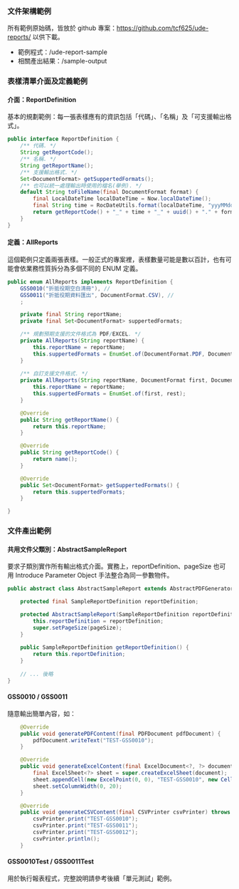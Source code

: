 ### 文件架構範例

所有範例原始碼，皆放於 github 專案：https://github.com/tcf625/ude-reports/ 以供下載。

  * 範例程式：/ude-report-sample
  * 相關產出結果：/sample-output

###  表樣清單介面及定義範例

#### 介面：ReportDefinition 

基本的規劃範例：每一張表樣應有的資訊包括「代碼」、「名稱」及「可支援輸出格式」。

``` java
public interface ReportDefinition {
    /** 代碼. */ 
    String getReportCode();
    /** 名稱. */ 
    String getReportName(); 
    /** 支援輸出格式. */
    Set<DocumentFormat> getSuppertedFormats();
    /** 也可以統一處理輸出時使用的檔名(舉例). */
    default String toFileName(final DocumentFormat format) {
        final LocalDateTime localDateTime = Now.localDateTime();
        final String time = RocDateUtils.format(localDateTime, "yyyMMdd-h-m-s");
        return getReportCode() + "_" + time + "_" + uuid() + "." + format.getExtFileName();
    }
}
```

####  定義：AllReports

這個範例只定義兩張表樣。一般正式的專案裡，表樣數量可能是數以百計，也有可能會依業務性質拆分為多個不同的 ENUM 定義。

``` java
public enum AllReports implements ReportDefinition {
    GSS0010("折抵役期空白清冊"), //
    GSS0011("折抵役期資料匯出", DocumentFormat.CSV), //
    ;

    private final String reportName;
    private final Set<DocumentFormat> suppertedFormats;

    /** 規劃預期支援的文件格式為 PDF/EXCEL. */
    private AllReports(String reportName) {
        this.reportName = reportName;
        this.suppertedFormats = EnumSet.of(DocumentFormat.PDF, DocumentFormat.EXCEL);
    }
    
    /** 自訂支援文件格式. */ 
    private AllReports(String reportName, DocumentFormat first, DocumentFormat... rest) {
        this.reportName = reportName;
        this.suppertedFormats = EnumSet.of(first, rest);
    }

    @Override
    public String getReportName() {
        return this.reportName;
    }

    @Override
    public String getReportCode() {
        return name();
    }

    @Override
    public Set<DocumentFormat> getSuppertedFormats() {
        return this.suppertedFormats;
    }

}
```

### 文件產出範例

#### 共用文件父類別：AbstractSampleReport

要求子類別實作所有輸出格式介面。實務上，reportDefinition、pageSize 也可用 Introduce Parameter Object 手法整合為同一參數物件。

``` java
public abstract class AbstractSampleReport extends AbstractPDFGenerator implements ExcelGenerator, CSVGenerator {

    protected final SampleReportDefinition reportDefinition;

    protected AbstractSampleReport(SampleReportDefinition reportDefinition, Rectangle pageSize) {
        this.reportDefinition = reportDefinition;
        super.setPageSize(pageSize);
    }
    
    public SampleReportDefinition getReportDefinition() {
        return this.reportDefinition;
    }
    
    // ... 後略
}
```

#### GSS0010 / GSS0011

隨意輸出簡單內容，如：

``` java 
    @Override
    public void generatePDFContent(final PDFDocument pdfDocument) {
        pdfDocument.writeText("TEST-GSS0010");
    }

    @Override
    public void generateExcelContent(final ExcelDocument<?, ?> document) {
        final ExcelSheet<?> sheet = super.createExcelSheet(document);
        sheet.appendCell(new ExcelPoint(0, 0), "TEST-GSS0010", new CellFormat(Border.BOX));
        sheet.setColumnWidth(0, 20);
    }

    @Override
    public void generateCSVContent(final CSVPrinter csvPrinter) throws IOException {
        csvPrinter.print("TEST-GSS0010");
        csvPrinter.print("TEST-GSS0011");
        csvPrinter.print("TEST-GSS0012");
        csvPrinter.println();
    }
```

#### GSS0010Test / GSS0011Test

   用於執行報表程式，完整說明請參考後續「單元測試」範例。










